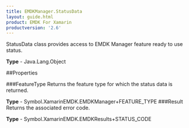 ```yaml
---
title: EMDKManager.StatusData
layout: guide.html
product: EMDK For Xamarin 
productversion: '2.6' 
---
```

StatusData class provides access to EMDK Manager feature ready to use status.

**Type** - Java.Lang.Object

##Properties

###FeatureType
Returns the feature type for which the status data is returned.

**Type** - Symbol.XamarinEMDK.EMDKManager+FEATURE_TYPE
###Result
Returns the associated error code.

**Type** - Symbol.XamarinEMDK.EMDKResults+STATUS_CODE
